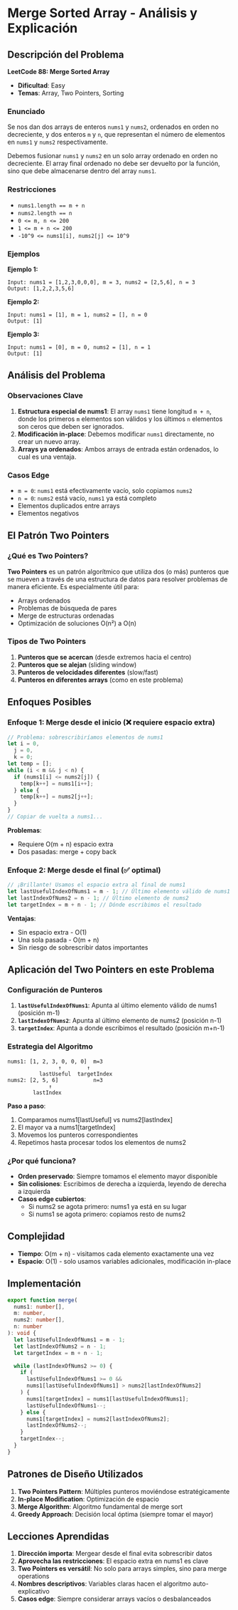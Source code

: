 # Merge Sorted Array - Análisis y Explicación

## Descripción del Problema

**LeetCode 88: Merge Sorted Array**

- **Dificultad**: Easy
- **Temas**: Array, Two Pointers, Sorting

### Enunciado

Se nos dan dos arrays de enteros `nums1` y `nums2`, ordenados en orden no decreciente, y dos enteros `m` y `n`, que representan el número de elementos en `nums1` y `nums2` respectivamente.

Debemos fusionar `nums1` y `nums2` en un solo array ordenado en orden no decreciente. El array final ordenado no debe ser devuelto por la función, sino que debe almacenarse dentro del array `nums1`.

### Restricciones

- `nums1.length == m + n`
- `nums2.length == n`
- `0 <= m, n <= 200`
- `1 <= m + n <= 200`
- `-10^9 <= nums1[i], nums2[j] <= 10^9`

### Ejemplos

**Ejemplo 1:**

```
Input: nums1 = [1,2,3,0,0,0], m = 3, nums2 = [2,5,6], n = 3
Output: [1,2,2,3,5,6]
```

**Ejemplo 2:**

```
Input: nums1 = [1], m = 1, nums2 = [], n = 0
Output: [1]
```

**Ejemplo 3:**

```
Input: nums1 = [0], m = 0, nums2 = [1], n = 1
Output: [1]
```

## Análisis del Problema

### Observaciones Clave

1. **Estructura especial de nums1**: El array `nums1` tiene longitud `m + n`, donde los primeros `m` elementos son válidos y los últimos `n` elementos son ceros que deben ser ignorados.
2. **Modificación in-place**: Debemos modificar `nums1` directamente, no crear un nuevo array.
3. **Arrays ya ordenados**: Ambos arrays de entrada están ordenados, lo cual es una ventaja.

### Casos Edge

- `m = 0`: `nums1` está efectivamente vacío, solo copiamos `nums2`
- `n = 0`: `nums2` está vacío, `nums1` ya está completo
- Elementos duplicados entre arrays
- Elementos negativos

## El Patrón Two Pointers

### ¿Qué es Two Pointers?

**Two Pointers** es un patrón algorítmico que utiliza dos (o más) punteros que se mueven a través de una estructura de datos para resolver problemas de manera eficiente. Es especialmente útil para:

- Arrays ordenados
- Problemas de búsqueda de pares
- Merge de estructuras ordenadas
- Optimización de soluciones O(n²) a O(n)

### Tipos de Two Pointers

1. **Punteros que se acercan** (desde extremos hacia el centro)
2. **Punteros que se alejan** (sliding window)
3. **Punteros de velocidades diferentes** (slow/fast)
4. **Punteros en diferentes arrays** (como en este problema)

## Enfoques Posibles

### Enfoque 1: Merge desde el inicio (❌ requiere espacio extra)

```typescript
// Problema: sobrescribiríamos elementos de nums1
let i = 0,
  j = 0,
  k = 0;
let temp = [];
while (i < m && j < n) {
  if (nums1[i] <= nums2[j]) {
    temp[k++] = nums1[i++];
  } else {
    temp[k++] = nums2[j++];
  }
}
// Copiar de vuelta a nums1...
```

**Problemas**:

- Requiere O(m + n) espacio extra
- Dos pasadas: merge + copy back

### Enfoque 2: Merge desde el final (✅ optimal)

```typescript
// ¡Brillante! Usamos el espacio extra al final de nums1
let lastUsefulIndexOfNums1 = m - 1; // Último elemento válido de nums1
let lastIndexOfNums2 = n - 1; // Último elemento de nums2
let targetIndex = m + n - 1; // Dónde escribimos el resultado
```

**Ventajas**:

- Sin espacio extra - O(1)
- Una sola pasada - O(m + n)
- Sin riesgo de sobrescribir datos importantes

## Aplicación del Two Pointers en este Problema

### Configuración de Punteros

1. **`lastUsefulIndexOfNums1`**: Apunta al último elemento válido de nums1 (posición m-1)
2. **`lastIndexOfNums2`**: Apunta al último elemento de nums2 (posición n-1)
3. **`targetIndex`**: Apunta a donde escribimos el resultado (posición m+n-1)

### Estrategia del Algoritmo

```
nums1: [1, 2, 3, 0, 0, 0]  m=3
                ↑        ↑
          lastUseful  targetIndex
nums2: [2, 5, 6]           n=3
             ↑
        lastIndex
```

**Paso a paso**:

1. Comparamos nums1[lastUseful] vs nums2[lastIndex]
2. El mayor va a nums1[targetIndex]
3. Movemos los punteros correspondientes
4. Repetimos hasta procesar todos los elementos de nums2

### ¿Por qué funciona?

- **Orden preservado**: Siempre tomamos el elemento mayor disponible
- **Sin colisiones**: Escribimos de derecha a izquierda, leyendo de derecha a izquierda
- **Casos edge cubiertos**:
  - Si nums2 se agota primero: nums1 ya está en su lugar
  - Si nums1 se agota primero: copiamos resto de nums2

## Complejidad

- **Tiempo**: O(m + n) - visitamos cada elemento exactamente una vez
- **Espacio**: O(1) - solo usamos variables adicionales, modificación in-place

## Implementación

```typescript
export function merge(
  nums1: number[],
  m: number,
  nums2: number[],
  n: number
): void {
  let lastUsefulIndexOfNums1 = m - 1;
  let lastIndexOfNums2 = n - 1;
  let targetIndex = m + n - 1;

  while (lastIndexOfNums2 >= 0) {
    if (
      lastUsefulIndexOfNums1 >= 0 &&
      nums1[lastUsefulIndexOfNums1] > nums2[lastIndexOfNums2]
    ) {
      nums1[targetIndex] = nums1[lastUsefulIndexOfNums1];
      lastUsefulIndexOfNums1--;
    } else {
      nums1[targetIndex] = nums2[lastIndexOfNums2];
      lastIndexOfNums2--;
    }
    targetIndex--;
  }
}
```

## Patrones de Diseño Utilizados

1. **Two Pointers Pattern**: Múltiples punteros moviéndose estratégicamente
2. **In-place Modification**: Optimización de espacio
3. **Merge Algorithm**: Algoritmo fundamental de merge sort
4. **Greedy Approach**: Decisión local óptima (siempre tomar el mayor)

## Lecciones Aprendidas

1. **Dirección importa**: Mergear desde el final evita sobrescribir datos
2. **Aprovecha las restricciones**: El espacio extra en nums1 es clave
3. **Two Pointers es versátil**: No solo para arrays simples, sino para merge operations
4. **Nombres descriptivos**: Variables claras hacen el algoritmo auto-explicativo
5. **Casos edge**: Siempre considerar arrays vacíos o desbalanceados
